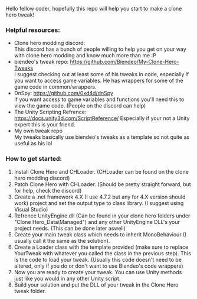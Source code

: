 Hello fellow coder, hopefully this repo will help you start to make a clone hero tweak!

### Helpful resources:
* Clone hero modding discord:   
This discord has a bunch of people willing to help you get on your way with clone hero modding and know much more than me :P
* biendeo's tweak repo: https://github.com/Biendeo/My-Clone-Hero-Tweaks  
I suggest checking out at least some of his tweaks in code, especially if you want to access game variables. He has wrappers for some of the game code in common/wrappers.
* DnSpy: https://github.com/0xd4d/dnSpy  
If you want access to game variables and functions you'll need this to view the game code. (People on the discord can help)
* The Unity Scripting Refrence: https://docs.unity3d.com/ScriptReference/
Especially if your not a Unity expert this is your friend.
* My own tweak repo  
My tweaks basically use biendeo's tweaks as a template so not quite as useful as his lol  

### How to get started:
1. Install Clone Hero and CHLoader. (CHLoader can be found on the clone hero modding discord)
2. Patch Clone Hero with CHLoader. (Should be pretty straight forward, but for help, check the discord)
3. Create a .net framework 4.X (I use 4.7.2 but any for 4.X version should work) project and set the output type to class library. (I suggest using Visual Studio)
4. Refrence UnityEngine.dll (Can be found in your clone hero folders under "Clone Hero_Data\Managed") and any other UnityEngine DLL's your project needs. (This can be done later aswell)
5. Create your main tweak class which needs to inherit MonoBehaviour (I usually call it the same as the solution).
6. Create a Loader class with the template provided (make sure to replace YourTweak with whatever you called the class in the previous step). This is the code to load your tweak. (Usually this code doesn't need to be altered, only if you do or don't want to use Biendeo's code wrappers)
7. Now you are ready to create your tweak. You can use Unity methods just like you would in any other Unity script.
8. Build your solution and put the DLL of your tweak in the Clone Hero tweak folder.

